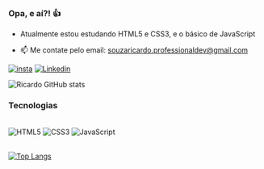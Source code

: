 ### Opa, e aí?! 👍 

- Atualmente estou estudando HTML5 e CSS3, e o básico de JavaScript
  
- 📫 Me contate pelo email: souzaricardo.professionaldev@gmail.com

[![insta](https://img.shields.io/badge/Instagram-E4405F?style=for-the-badge&logo=instagram&logoColor=white)](https://www.instagram.com/ze_ricardo_dev58?igsh=M3A5aTVsZjFjOGF1)
[![Linkedin](https://img.shields.io/badge/LinkedIn-0077B5?style=for-the-badge&logo=linkedin&logoColor=white)](https://www.linkedin.com/in/jose-ricardo-de-souza-89b23a273/)



![Ricardo GitHub stats](https://github-readme-stats.vercel.app/api?username=josericardodesouza&show_icons=true&theme=cobalt)

### Tecnologias
<div style="display: inline_block"><br/>
  <img alligne="center" alt="HTML5" src="https://img.shields.io/badge/HTML5-E34F26?style=for-the-badge&logo=html5&logoColor=white" />
  <img alligne="center" alt="CSS3" src="https://img.shields.io/badge/CSS3-1572B6?style=for-the-badge&logo=css3&logoColor=white" />
   <img alligne="center" alt="JavaScript" src="https://img.shields.io/badge/JavaScript-F7DF1E?style=for-the-badge&logo=javascript&logoColor=black" />
  
  
</div>

<br>

[![Top Langs](https://github-readme-stats.vercel.app/api/top-langs/?username=josericardodesouza)](https://github.com/anuraghazra/github-readme-stats)




